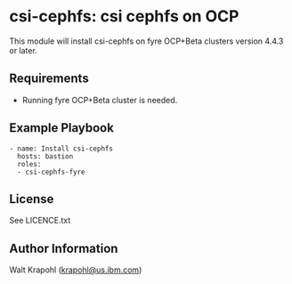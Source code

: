csi-cephfs: csi cephfs on OCP
=========

This module will install csi-cephfs on fyre OCP+Beta clusters version 4.4.3 or later.

Requirements
------------

 - Running fyre OCP+Beta cluster is needed.


Example Playbook
----------------

    - name: Install csi-cephfs
      hosts: bastion
      roles:
      - csi-cephfs-fyre

License
-------

See LICENCE.txt

Author Information
------------------

Walt Krapohl (krapohl@us.ibm.com)
